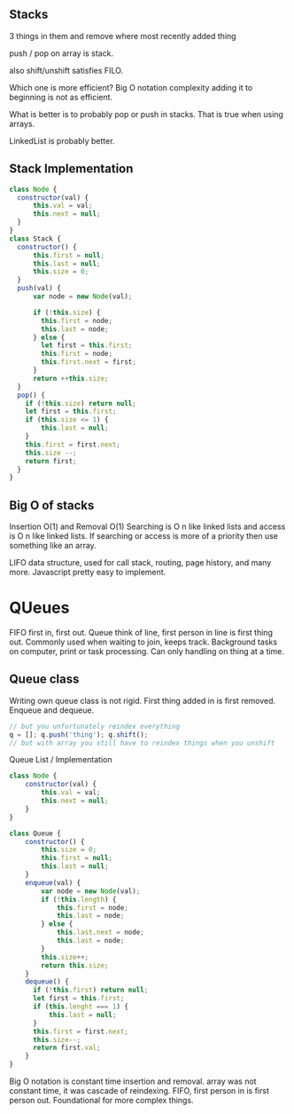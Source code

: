 ## Stacks
3 things in them
and remove where most recently added thing

push / pop on array is stack.

also shift/unshift satisfies FILO.

Which one is more efficient? Big O notation complexity adding it to beginning is not as efficient.

What is better is to probably pop or push in stacks. That is true when using arrays.

LinkedList is probably better.

## Stack Implementation
```js
class Node {
  constructor(val) {
      this.val = val;
      this.next = null;
  }
}
class Stack {
  constructor() {
      this.first = null;
      this.last = null;
      this.size = 0;
  }
  push(val) {
      var node = new Node(val);

      if (!this.size) {
        this.first = node;
        this.last = node;
      } else {
        let first = this.first;
        this.first = node;
        this.first.next = first; 
      }
      return ++this.size;
  }
  pop() {
    if (!this.size) return null;
    let first = this.first;
    if (this.size <= 1) {
        this.last = null;
    }
    this.first = first.next;
    this.size --;
    return first;
  }
}
```

## Big O of stacks
Insertion O(1) and Removal O(1)
Searching is O n like linked lists and access is O n like linked lists. If searching or access is more of a priority then use something like an array.

LIFO data structure, used for call stack, routing, page history, and many more. Javascript pretty easy to implement.


# QUeues
FIFO
first in, first out. Queue think of line, first person in line is first thing out. Commonly used when waiting to join, keeps track. Background tasks on computer, print or task processing. Can only handling on thing at a time.

## Queue class
Writing own queue class is not rigid. First thing added in is first removed. Enqueue and dequeue.

```js
// but you unfortunately reindex everything
q = []; q.push('thing'); q.shift();
// but with array you still have to reindex things when you unshift
``` 

Queue List / Implementation
```js
class Node {
    constructor(val) {
        this.val = val;
        this.next = null;
    }
}

class Queue {
    constructor() {
        this.size = 0;
        this.first = null;
        this.last = null;        
    }
    enqueue(val) {
        var node = new Node(val);
        if (!this.length) {
            this.first = node;
            this.last = node;
        } else {
            this.last.next = node;
            this.last = node;            
        }
        this.size++;
        return this.size;
    }
    dequeue() {
      if (!this.first) return null;
      let first = this.first;
      if (this.lenght === 1) {
          this.last = null;
      }
      this.first = first.next;
      this.size--;
      return first.val;
    }
}
```
Big O notation is constant time insertion and removal.
array was not constant time, it was cascade of reindexing.
FIFO, first person in is first person out.
Foundational for more complex things.


